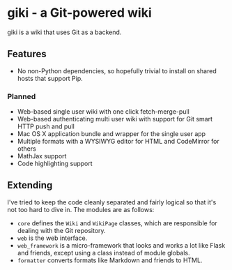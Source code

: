 # giki - a Git-powered wiki

giki is a wiki that uses Git as a backend.

## Features

- No non-Python dependencies, so hopefully trivial to install on shared hosts that support Pip.

### Planned

- Web-based single user wiki with one click fetch-merge-pull
- Web-based authenticating multi user wiki with support for Git smart HTTP push and pull
- Mac OS X application bundle and wrapper for the single user app
- Multiple formats with a WYSIWYG editor for HTML and CodeMirror for others
- MathJax support
- Code highlighting support

## Extending

I've tried to keep the code cleanly separated and fairly logical so that it's not too hard to dive in. The modules are as follows:

- `core` defines the `Wiki` and `WikiPage` classes, which are responsible for dealing with the Git repository.
- `web` is the web interface.
- `web_framework` is a micro-framework that looks and works a lot like Flask and friends, except using a class instead of module globals.
- `formatter` converts formats like Markdown and friends to HTML.